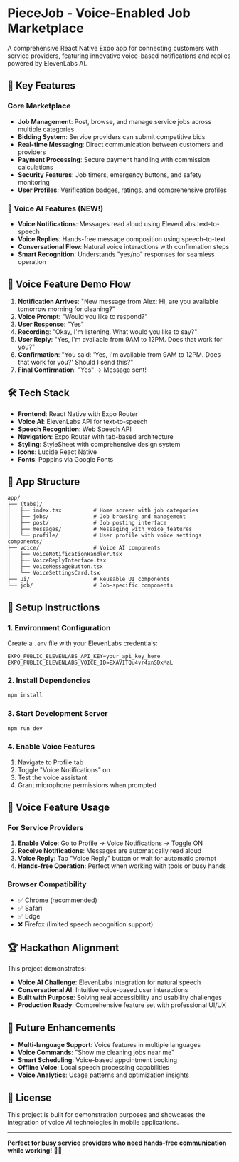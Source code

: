 # PieceJob - Voice-Enabled Job Marketplace

A comprehensive React Native Expo app for connecting customers with service providers, featuring innovative voice-based notifications and replies powered by ElevenLabs AI.

## 🎯 Key Features

### Core Marketplace
- **Job Management**: Post, browse, and manage service jobs across multiple categories
- **Bidding System**: Service providers can submit competitive bids
- **Real-time Messaging**: Direct communication between customers and providers
- **Payment Processing**: Secure payment handling with commission calculations
- **Security Features**: Job timers, emergency buttons, and safety monitoring
- **User Profiles**: Verification badges, ratings, and comprehensive profiles

### 🎤 Voice AI Features (NEW!)
- **Voice Notifications**: Messages read aloud using ElevenLabs text-to-speech
- **Voice Replies**: Hands-free message composition using speech-to-text
- **Conversational Flow**: Natural voice interactions with confirmation steps
- **Smart Recognition**: Understands "yes/no" responses for seamless operation

## 🚀 Voice Feature Demo Flow

1. **Notification Arrives**: "New message from Alex: Hi, are you available tomorrow morning for cleaning?"
2. **Voice Prompt**: "Would you like to respond?"
3. **User Response**: "Yes"
4. **Recording**: "Okay, I'm listening. What would you like to say?"
5. **User Reply**: "Yes, I'm available from 9AM to 12PM. Does that work for you?"
6. **Confirmation**: "You said: 'Yes, I'm available from 9AM to 12PM. Does that work for you?' Should I send this?"
7. **Final Confirmation**: "Yes" → Message sent!

## 🛠 Tech Stack

- **Frontend**: React Native with Expo Router
- **Voice AI**: ElevenLabs API for text-to-speech
- **Speech Recognition**: Web Speech API
- **Navigation**: Expo Router with tab-based architecture
- **Styling**: StyleSheet with comprehensive design system
- **Icons**: Lucide React Native
- **Fonts**: Poppins via Google Fonts

## 📱 App Structure

```
app/
├── (tabs)/
│   ├── index.tsx          # Home screen with job categories
│   ├── jobs/              # Job browsing and management
│   ├── post/              # Job posting interface
│   ├── messages/          # Messaging with voice features
│   └── profile/           # User profile with voice settings
components/
├── voice/                 # Voice AI components
│   ├── VoiceNotificationHandler.tsx
│   ├── VoiceReplyInterface.tsx
│   ├── VoiceMessageButton.tsx
│   └── VoiceSettingsCard.tsx
├── ui/                    # Reusable UI components
└── job/                   # Job-specific components
```

## 🔧 Setup Instructions

### 1. Environment Configuration

Create a `.env` file with your ElevenLabs credentials:

```env
EXPO_PUBLIC_ELEVENLABS_API_KEY=your_api_key_here
EXPO_PUBLIC_ELEVENLABS_VOICE_ID=EXAVITQu4vr4xnSDxMaL
```

### 2. Install Dependencies

```bash
npm install
```

### 3. Start Development Server

```bash
npm run dev
```

### 4. Enable Voice Features

1. Navigate to Profile tab
2. Toggle "Voice Notifications" on
3. Test the voice assistant
4. Grant microphone permissions when prompted

## 🎯 Voice Feature Usage

### For Service Providers
1. **Enable Voice**: Go to Profile → Voice Notifications → Toggle ON
2. **Receive Notifications**: Messages are automatically read aloud
3. **Voice Reply**: Tap "Voice Reply" button or wait for automatic prompt
4. **Hands-free Operation**: Perfect when working with tools or busy hands

### Browser Compatibility
- ✅ Chrome (recommended)
- ✅ Safari
- ✅ Edge
- ❌ Firefox (limited speech recognition support)

## 🏆 Hackathon Alignment

This project demonstrates:

- **Voice AI Challenge**: ElevenLabs integration for natural speech
- **Conversational AI**: Intuitive voice-based user interactions
- **Built with Purpose**: Solving real accessibility and usability challenges
- **Production Ready**: Comprehensive feature set with professional UI/UX

## 🔮 Future Enhancements

- **Multi-language Support**: Voice features in multiple languages
- **Voice Commands**: "Show me cleaning jobs near me"
- **Smart Scheduling**: Voice-based appointment booking
- **Offline Voice**: Local speech processing capabilities
- **Voice Analytics**: Usage patterns and optimization insights

## 📄 License

This project is built for demonstration purposes and showcases the integration of voice AI technologies in mobile applications.

---

**Perfect for busy service providers who need hands-free communication while working!** 🎤✨